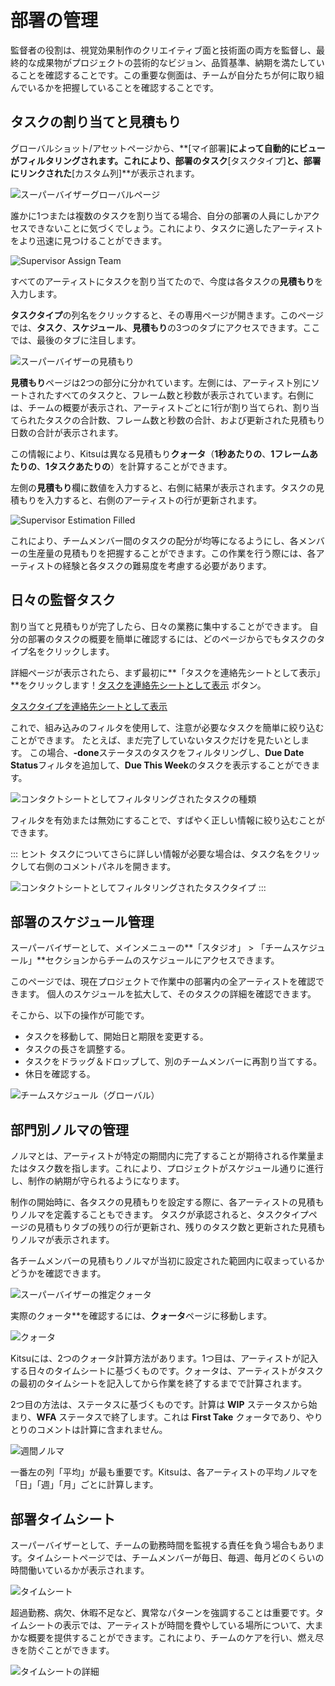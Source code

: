 # 部署の管理

監督者の役割は、視覚効果制作のクリエイティブ面と技術面の両方を監督し、最終的な成果物がプロジェクトの芸術的なビジョン、品質基準、納期を満たしていることを確認することです。この重要な側面は、チームが自分たちが何に取り組んでいるかを把握していることを確認することです。

## タスクの割り当てと見積もり

グローバルショット/アセットページから、**[マイ部署]**によって自動的にビューがフィルタリングされます。これにより、部署のタスク**[タスクタイプ]**と、部署にリンクされた**[カスタム列]**が表示されます。

![スーパーバイザーグローバルページ](../img/getting-started/supervisor_global_page.png)

誰かに1つまたは複数のタスクを割り当てる場合、自分の部署の人員にしかアクセスできないことに気づくでしょう。これにより、タスクに適したアーティストをより迅速に見つけることができます。

![Supervisor Assign Team](../img/getting-started/supervisor_assign_team.png)

すべてのアーティストにタスクを割り当てたので、今度は各タスクの**見積もり**を入力します。

**タスクタイプ**の列名をクリックすると、その専用ページが開きます。このページでは、**タスク**、**スケジュール**、**見積もり**の3つのタブにアクセスできます。ここでは、最後のタブに注目します。

![スーパーバイザーの見積もり](../img/getting-started/supervisor_estimation.png)

**見積もり**ページは2つの部分に分かれています。左側には、アーティスト別にソートされたすべてのタスクと、フレーム数と秒数が表示されています。右側には、チームの概要が表示され、アーティストごとに1行が割り当てられ、割り当てられたタスクの合計数、フレーム数と秒数の合計、および更新された見積もり日数の合計が表示されます。

この情報により、Kitsuは異なる見積もり**クォータ**（**1秒あたりの**、**1フレームあたりの**、**1タスクあたりの**）を計算することができます。

左側の**見積もり**欄に数値を入力すると、右側に結果が表示されます。タスクの見積もりを入力すると、右側のアーティストの行が更新されます。

![Supervisor Estimation Filled](../img/getting-started/supervisor_estimation_filled.png)

これにより、チームメンバー間のタスクの配分が均等になるようにし、各メンバーの生産量の見積もりを把握することができます。この作業を行う際には、各アーティストの経験と各タスクの難易度を考慮する必要があります。

## 日々の監督タスク

割り当てと見積もりが完了したら、日々の業務に集中することができます。 自分の部署のタスクの概要を簡単に確認するには、どのページからでもタスクのタイプ名をクリックします。

詳細ページが表示されたら、まず最初に**「タスクを連絡先シートとして表示」**をクリックします！[タスクを連絡先シートとして表示](../img/getting-started/contact_sheet.png) ボタン。

[タスクタイプを連絡先シートとして表示](../img/getting-started/task_type_contact_sheet.png)

これで、組み込みのフィルタを使用して、注意が必要なタスクを簡単に絞り込むことができます。 たとえば、まだ完了していないタスクだけを見たいとします。 この場合、**-done**ステータスのタスクをフィルタリングし、**Due Date Status**フィルタを追加して、**Due This Week**のタスクを表示することができます。

![コンタクトシートとしてフィルタリングされたタスクの種類](../img/getting-started/task_type_contact_sheet_filtered.png)

フィルタを有効または無効にすることで、すばやく正しい情報に絞り込むことができます。

::: ヒント
タスクについてさらに詳しい情報が必要な場合は、タスク名をクリックして右側のコメントパネルを開きます。

![コンタクトシートとしてフィルタリングされたタスクタイプ](../img/getting-started/task_type_contact_sheet_panel.png)
:::

## 部署のスケジュール管理

スーパーバイザーとして、メインメニューの**「スタジオ」 > 「チームスケジュール」**セクションからチームのスケジュールにアクセスできます。

このページでは、現在プロジェクトで作業中の部署内の全アーティストを確認できます。 個人のスケジュールを拡大して、そのタスクの詳細を確認できます。

そこから、以下の操作が可能です。
- タスクを移動して、開始日と期限を変更する。
- タスクの長さを調整する。
- タスクをドラッグ＆ドロップして、別のチームメンバーに再割り当てする。
- 休日を確認する。

![チームスケジュール（グローバル）](../img/getting-started/team_schedule_global.png)

## 部門別ノルマの管理

ノルマとは、アーティストが特定の期間内に完了することが期待される作業量またはタスク数を指します。これにより、プロジェクトがスケジュール通りに進行し、制作の納期が守られるようになります。

制作の開始時に、各タスクの見積もりを設定する際に、各アーティストの見積もりノルマを定義することもできます。 タスクが承認されると、タスクタイプページの見積もりタブの残りの行が更新され、残りのタスク数と更新された見積もりノルマが表示されます。

各チームメンバーの見積もりノルマが当初に設定された範囲内に収まっているかどうかを確認できます。

![スーパーバイザーの推定クォータ](../img/getting-started/supervisor_quotas_estimated.png)

実際のクォータ**を確認するには、**クォータ**ページに移動します。

![クォータ](../img/getting-started/supervisor_quotas.png)

Kitsuには、2つのクォータ計算方法があります。1つ目は、アーティストが記入する日々のタイムシートに基づくものです。クォータは、アーティストがタスクの最初のタイムシートを記入してから作業を終了するまでで計算されます。

2つ目の方法は、ステータスに基づくものです。計算は **WIP** ステータスから始まり、**WFA** ステータスで終了します。これは **First Take** クォータであり、やりとりのコメントは計算に含まれません。

![週間ノルマ](../img/getting-started/supervisor_quotas_week.png)

一番左の列「平均」が最も重要です。Kitsuは、各アーティストの平均ノルマを「日」「週」「月」ごとに計算します。

## 部署タイムシート

スーパーバイザーとして、チームの勤務時間を監視する責任を負う場合もあります。タイムシートページでは、チームメンバーが毎日、毎週、毎月どのくらいの時間働いているかが表示されます。

![タイムシート](../img/getting-started/supervisor_timesheet_team.png)

超過勤務、病欠、休暇不足など、異常なパターンを強調することは重要です。タイムシートの表示では、アーティストが時間を費やしている場所について、大まかな概要を提供することができます。これにより、チームのケアを行い、燃え尽きを防ぐことができます。

![タイムシートの詳細](../img/getting-started/supervisor_timesheet_team_detail.png)
